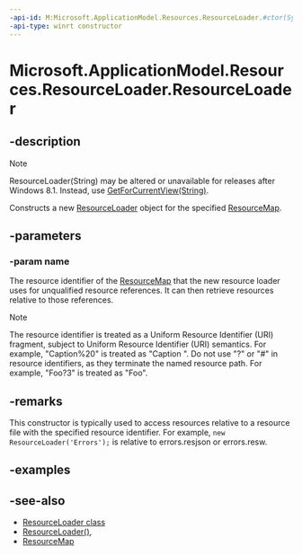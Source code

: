 ```yaml
---
-api-id: M:Microsoft.ApplicationModel.Resources.ResourceLoader.#ctor(System.String)
-api-type: winrt constructor
---
```


<!-- Method syntax
public ResourceLoader(System.String name)
-->

# Microsoft.ApplicationModel.Resources.ResourceLoader.ResourceLoader

## -description
> [!NOTE]
> ResourceLoader(String) may be altered or unavailable for releases after Windows 8.1. Instead, use [GetForCurrentView(String)](resourceloader_getforcurrentview_147266590.md).

Constructs a new [ResourceLoader](resourceloader.md) object for the specified [ResourceMap](resourcemap.md).

## -parameters
### -param name
The resource identifier of the [ResourceMap](resourcemap.md) that the new resource loader uses for unqualified resource references. It can then retrieve resources relative to those references.

> [!NOTE]
> The resource identifier is treated as a Uniform Resource Identifier (URI) fragment, subject to Uniform Resource Identifier (URI) semantics. For example, "Caption%20" is treated as "Caption ". Do not use "?" or "#" in resource identifiers, as they terminate the named resource path. For example, "Foo?3" is treated as "Foo".

## -remarks
This constructor is typically used to access resources relative to a resource file with the specified resource identifier. For example, `new ResourceLoader('Errors');` is relative to errors.resjson or errors.resw.

## -examples

## -see-also
- [ResourceLoader class](resourceloader.md)
- [ResourceLoader()](resourceloader_resourceloader_1221375020.md), 
- [ResourceMap](../windows.applicationmodel.resources.core/resourcemap.md)

